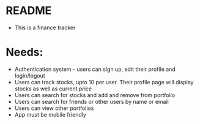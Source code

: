 # README

* This is a finance tracker
# Needs:

- Authentication system - users can sign up, edit their profile and login/logout
- Users can track stocks, upto 10 per user. Their profile page will display stocks as well as current price
- Users can search for stocks and add and remove from portfolio
- Users can search for friends or other users by name or email
- Users can view other portfolios
- App must be mobile friendly